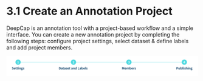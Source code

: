 # 3.1 Create an Annotation Project

DeepCap is an annotation tool with a project-based workflow and a simple interface. You can create a new annotation project by completing the following steps: configure project settings, select dataset & define labels and add project members.

![](../../.gitbook/assets/con-3-1-0.png)
